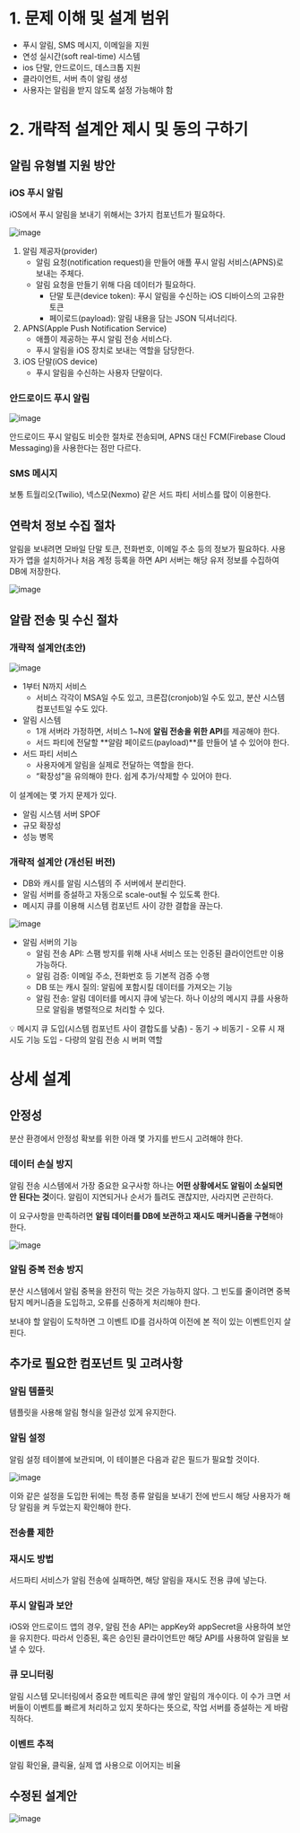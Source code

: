 # 1. 문제 이해 및 설계 범위

- 푸시 알림, SMS 메시지, 이메일을 지원
- 연성 실시간(soft real-time) 시스템
- ios 단말, 안드로이드, 데스크톱 지원
- 클라이언트, 서버 측이 알림 생성
- 사용자는 알림을 받지 않도록 설정 가능해야 함

# 2. 개략적 설계안 제시 및 동의 구하기

## 알림 유형별 지원 방안

### iOS 푸시 알림

iOS에서 푸시 알림을 보내기 위해서는 3가지 컴포넌트가 필요하다.

![image](https://github.com/SystemDesign-Plus-Insights/Book-System-Design-Basic/assets/62508156/c37cd7b7-50bc-42c4-887e-42b11ca3fd0b)

1. 알림 제공자(provider)
    - 알림 요청(notification request)을 만들어 애플 푸시 알림 서비스(APNS)로 보내는 주체다.
    - 알림 요청을 만들기 위해 다음 데이터가 필요하다.
        - 단말 토큰(device token): 푸시 알림을 수신하는 iOS 디바이스의 고유한 토큰
        - 페이로드(payload): 알림 내용을 담는 JSON 딕셔너리다.
2. APNS(Apple Push Notification Service)
    - 애플이 제공하는 푸시 알림 전송 서비스다.
    - 푸시 알림을 iOS 장치로 보내는 역할을 담당한다.
3. iOS 단말(iOS device)
    - 푸시 알림을 수신하는 사용자 단말이다.

### 안드로이드 푸시 알림

![image](https://github.com/SystemDesign-Plus-Insights/Book-System-Design-Basic/assets/62508156/b3ab7d09-9483-43aa-8b70-41ad53910cb8)

안드로이드 푸시 알림도 비슷한 절차로 전송되며, APNS 대신 FCM(Firebase Cloud Messaging)을 사용한다는 점만 다르다.

### SMS 메시지

보통 트월리오(Twilio), 넥스모(Nexmo) 같은 서드 파티 서비스를 많이 이용한다.

## 연락처 정보 수집 절차

알림을 보내려면 모바일 단말 토큰, 전화번호, 이메일 주소 등의 정보가 필요하다. 사용자가 앱을 설치하거나 처음 계정 등록을 하면 API 서버는 해당 유저 정보를 수집하여 DB에 저장한다.

![image](https://github.com/SystemDesign-Plus-Insights/Book-System-Design-Basic/assets/62508156/714eb706-7a7e-4534-bafa-8b231c7eaa5f)

## 알람 전송 및 수신 절차

### 개략적 설계안(초안)

![image](https://github.com/SystemDesign-Plus-Insights/Book-System-Design-Basic/assets/62508156/2a746ca8-bbe2-4436-9e0e-a61ac3af5285)

- 1부터 N까지 서비스
    - 서비스 각각이 MSA일 수도 있고, 크론잡(cronjob)일 수도 있고, 분산 시스템 컴포넌트일 수도 있다.
- 알림 시스템
    - 1개 서버라 가정하면, 서비스 1~N에 **알림 전송을 위한 API**를 제공해야 한다.
    - 서드 파티에 전달할 **알람 페이로드(payload)**를 만들어 낼 수 있어야 한다.
- 서드 파티 서비스
    - 사용자에게 알림을 실제로 전달하는 역할을 한다.
    - “확장성”을 유의해야 한다. 쉽게 추가/삭제할 수 있어야 한다.

이 설계에는 몇 가지 문제가 있다.

- 알림 시스템 서버 SPOF
- 규모 확장성
- 성능 병목

### 개략적 설계안 (개선된 버전)

- DB와 캐시를 알림 시스템의 주 서버에서 분리한다.
- 알림 서버를 증설하고 자동으로 scale-out될 수 있도록 한다.
- 메시지 큐를 이용해 시스템 컴포넌트 사이 강한 결합을 끊는다.

![image](https://github.com/SystemDesign-Plus-Insights/Book-System-Design-Basic/assets/62508156/d7c95f9f-175a-411c-8a37-06077aec560a)


- 알림 서버의 기능
    - 알림 전송 API: 스팸 방지를 위해 사내 서비스 또는 인증된 클라이언트만 이용 가능하다.
    - 알림 검증: 이메일 주소, 전화번호 등 기본적 검증 수행
    - DB 또는 캐시 질의: 알림에 포함시킬 데이터를 가져오는 기능
    - 알림 전송: 알림 데이터를 메시지 큐에 넣는다. 하나 이상의 메시지 큐를 사용하므로 알림을 병렬적으로 처리할 수 있다.

<aside>
💡 메시지 큐 도입(시스템 컴포넌트 사이 결합도를 낮춤)
- 동기 → 비동기
- 오류 시 재시도 기능 도입
- 다량의 알림 전송 시 버퍼 역할

</aside>

# 상세 설계

## 안정성

분산 환경에서 안정성 확보를 위한 아래 몇 가지를 반드시 고려해야 한다.

### 데이터 손실 방지

알림 전송 시스템에서 가장 중요한 요구사항 하나는 **어떤 상황에서도 알림이 소실되면 안 된다는 것**이다. 알림이 지연되거나 순서가 틀려도 괜찮지만, 사라지면 곤란하다. 

이 요구사항을 만족하려면 **알림 데이터를 DB에 보관하고 재시도 매커니즘을 구현**해야 한다. 

![image](https://github.com/SystemDesign-Plus-Insights/Book-System-Design-Basic/assets/62508156/c96e1fd3-c46b-42ce-9389-6a734bc11203)

### 알림 중복 전송 방지

분산 시스템에서 알림 중복을 완전히 막는 것은 가능하지 않다. 그 빈도를 줄이려면 중복 탐지 메커니즘을 도입하고, 오류를 신중하게 처리해야 한다.

보내야 할 알림이 도착하면 그 이벤트 ID를 검사하여 이전에 본 적이 있는 이벤트인지 살핀다.

## 추가로 필요한 컴포넌트 및 고려사항

### 알림 템플릿

템플릿을 사용해 알림 형식을 일관성 있게 유지한다.

### 알림 설정

알림 설정 테이블에 보관되며, 이 테이블은 다음과 같은 필드가 필요할 것이다.

![image](https://github.com/SystemDesign-Plus-Insights/Book-System-Design-Basic/assets/62508156/38cad388-ebae-42d7-a112-18c5ca7b3f80)

이와 같은 설정을 도입한 뒤에는 특정 종류 알림을 보내기 전에 반드시 해당 사용자가 해당 알림을 켜 두었는지 확인해야 한다.

### 전송률 제한

### 재시도 방법

서드파티 서비스가 알림 전송에 실패하면, 해당 알림을 재시도 전용 큐에 넣는다.

### 푸시 알림과 보안

iOS와 안드로이드 앱의 경우, 알림 전송 API는 appKey와 appSecret을 사용하여 보안을 유지한다. 따라서 인증된, 혹은 승인된 클라이언트만 해당 API를 사용하여 알림을 보낼 수 있다.

### 큐 모니터링

알림 시스템 모니터링에서 중요한 메트릭은 큐에 쌓인 알림의 개수이다. 이 수가 크면 서버들이 이벤트를 빠르게  처리하고 있지 못하다는 뜻으로, 작업 서버를 증설하는 게 바람직하다.

### 이벤트 추적

알림 확인율, 클릭율, 실제 앱 사용으로 이어지는 비율

## 수정된 설계안

![image](https://github.com/SystemDesign-Plus-Insights/Book-System-Design-Basic/assets/62508156/dced9ae0-90c6-4801-9009-d280608fa9d7)